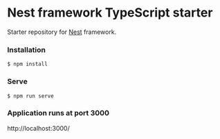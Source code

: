 # Nest framework TypeScript starter

Starter repository for [Nest](https://github.com/kamilmysliwiec/nest) framework.

### Installation

```
$ npm install
```

### Serve

```
$ npm run serve
```
### Application runs at port 3000

http://localhost:3000/